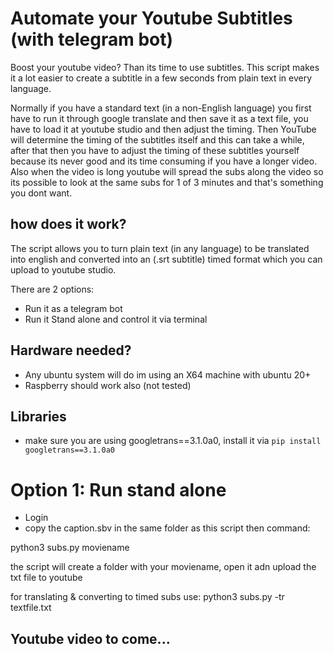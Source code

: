 # Automate your Youtube Subtitles (with telegram bot)

Boost your youtube video? Than its time to use subtitles.
This script makes it a lot easier to create a subtitle in a few seconds from plain text in every language.

Normally if you have a standard text (in a non-English language) you first have to run it through google translate and then save it as a text file, you have to load it at youtube studio and then adjust the timing.
Then YouTube will determine the timing of the subtitles itself and this can take a while, after that then you have to adjust the timing of these subtitles yourself because its never good and its time consuming if you have a longer video. Also when the video is long youtube will spread the subs along the video so its possible to look at the same subs for 1 of 3 minutes and that's something you dont want.

## how does it work?
The script allows you to turn plain text (in any language) to be translated into english and converted into an (.srt subtitle) timed format which you can upload to youtube studio.<br>

There are 2 options:<br>
- Run it as a telegram bot<br>
- Run it Stand alone and control it via terminal<br>

## Hardware needed?
- Any ubuntu system will do im using an X64 machine with ubuntu 20+<br>
- Raspberry should work also (not tested)

## Libraries
- make sure you are using googletrans==3.1.0a0, install it via `pip install googletrans==3.1.0a0`

# Option 1: Run stand alone
- Login 
- copy the caption.sbv in the same folder as this script then command:

python3 subs.py moviename

the script will create a folder with your moviename, open it adn upload the txt file to youtube


for translating & converting to timed subs use:
python3 subs.py -tr textfile.txt



## Youtube video to come...






